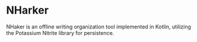 # NHarker
NHaker is an offline writing organization tool implemented in Kotlin, utilizing the Potassium Nitrite library for persistence.
